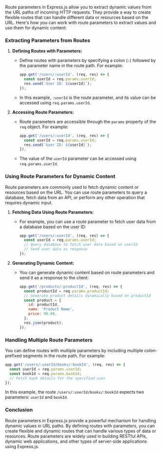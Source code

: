 Route parameters in Express.js allow you to extract dynamic values from the URL paths of incoming HTTP requests. They provide a way to create flexible routes that can handle different data or resources based on the URL. Here's how you can work with route parameters to extract values and use them for dynamic content:

### Extracting Parameters from Routes

1. **Defining Routes with Parameters:**
   - Define routes with parameters by specifying a colon (`:`) followed by the parameter name in the route path. For example:
     ```javascript
     app.get('/users/:userId', (req, res) => {
       const userId = req.params.userId;
       res.send(`User ID: ${userId}`);
     });
     ```
   - In this example, `:userId` is the route parameter, and its value can be accessed using `req.params.userId`.

2. **Accessing Route Parameters:**
   - Route parameters are accessible through the `params` property of the `req` object. For example:
     ```javascript
     app.get('/users/:userId', (req, res) => {
       const userId = req.params.userId;
       res.send(`User ID: ${userId}`);
     });
     ```
   - The value of the `userId` parameter can be accessed using `req.params.userId`.

### Using Route Parameters for Dynamic Content

Route parameters are commonly used to fetch dynamic content or resources based on the URL. You can use route parameters to query a database, fetch data from an API, or perform any other operation that requires dynamic input.

1. **Fetching Data Using Route Parameters:**
   - For example, you can use a route parameter to fetch user data from a database based on the user ID:
     ```javascript
     app.get('/users/:userId', (req, res) => {
       const userId = req.params.userId;
       // Query database to fetch user data based on userId
       // Send user data as response
     });
     ```

2. **Generating Dynamic Content:**
   - You can generate dynamic content based on route parameters and send it as a response to the client:
     ```javascript
     app.get('/products/:productId', (req, res) => {
       const productId = req.params.productId;
       // Generate product details dynamically based on productId
       const product = {
         id: productId,
         name: 'Product Name',
         price: 99.99,
       };
       res.json(product);
     });
     ```

### Handling Multiple Route Parameters

You can define routes with multiple parameters by including multiple colon-prefixed segments in the route path. For example:
```javascript
app.get('/users/:userId/books/:bookId', (req, res) => {
  const userId = req.params.userId;
  const bookId = req.params.bookId;
  // Fetch book details for the specified user
});
```
In this example, the route `/users/:userId/books/:bookId` expects two parameters: `userId` and `bookId`.

### Conclusion

Route parameters in Express.js provide a powerful mechanism for handling dynamic values in URL paths. By defining routes with parameters, you can create flexible and dynamic routes that can handle various types of data or resources. Route parameters are widely used in building RESTful APIs, dynamic web applications, and other types of server-side applications using Express.js.